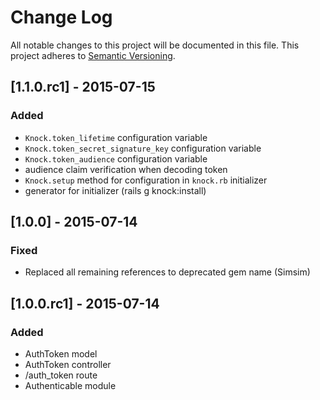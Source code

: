 # Change Log
All notable changes to this project will be documented in this file.
This project adheres to [Semantic Versioning](http://semver.org/).

## [1.1.0.rc1] - 2015-07-15
### Added
- `Knock.token_lifetime` configuration variable
- `Knock.token_secret_signature_key` configuration variable
- `Knock.token_audience` configuration variable
- audience claim verification when decoding token
- `Knock.setup` method for configuration in `knock.rb` initializer
- generator for initializer (rails g knock:install)

## [1.0.0] - 2015-07-14
### Fixed
- Replaced all remaining references to deprecated gem name (Simsim)

## [1.0.0.rc1] - 2015-07-14
### Added
- AuthToken model
- AuthToken controller
- /auth_token route
- Authenticable module

